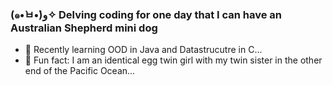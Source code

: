 ### (๑•̀ㅂ•́)و✧ Delving coding for one day that I can have an Australian Shepherd mini dog
- 🌱 Recently learning OOD in Java and Datastrucutre in C...
- 👯 Fun fact: I am an identical egg twin girl with my twin sister in the other end of the Pacific Ocean...



<!--
**summeringrid/summeringrid** is a ✨ _special_ ✨ repository because its `README.md` (this file) appears on your GitHub profile.

Here are some ideas to get you started:

- 🔭 I’m currently working on delving coding for one day that I can have an Australian Shepherd mini dog(๑•̀ㅂ•́)و✧
- 🌱 I’m currently learning OOD in Java and Datastrucutre in C...
- 👯 I’m looking to collaborate on building up a social network for female Asian technologists...
- 📫 How to reach me: 
- 😄 Pronouns: Xiaoying - https://bit.ly/3or6YPz 
- ⚡ Fun fact: I am an identical egg twin girl with my twin sister in the other end of the Pacific Ocean...
### Do not go gentle into that good night ✧
-->

